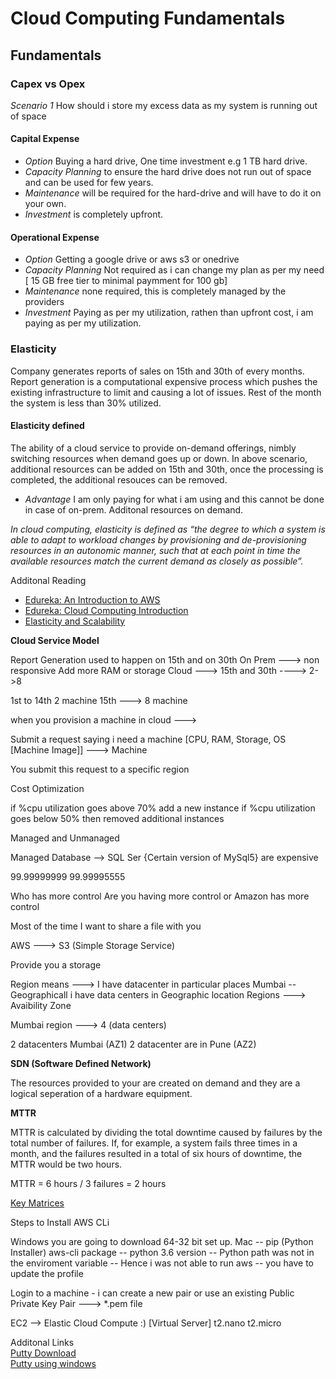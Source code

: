 # Cloud Computing Fundamentals

## Fundamentals

### Capex vs Opex
_Scenario 1_ How should i store my excess data as my system is running out of space

#### **Capital Expense**
- _Option_ Buying a hard drive, One time investment  e.g 1 TB hard drive.
- _Capacity Planning_ to ensure the hard drive does not run out of space and can be used for few years.
- _Maintenance_ will be required for the hard-drive and will have to do it on your own.
- _Investment_ is completely upfront.

#### **Operational Expense**
- _Option_ Getting a google drive or aws s3 or onedrive  
- _Capacity Planning_ Not required as i can change my plan as per my need [ 15 GB free tier to minimal paymment for 100 gb]
- _Maintenance_ none required, this is completely managed by the providers
- _Investment_ Paying as per my utilization, rathen than upfront cost, i am paying as per my utilization.

### Elasticity
Company generates reports of sales on 15th and 30th of every months. Report generation is a computational expensive process which pushes the existing infrastructure to limit and causing a lot of issues. Rest of the month the system is less than 30% utilized.

#### **Elasticity defined**
The ability of a cloud service to provide on-demand offerings, nimbly switching resources when demand goes up or down. In above scenario, additional resources can be added on 15th and 30th, once the processing is completed, the additional resouces can be removed.

- _Advantage_ I am only paying for what i am using and this cannot be done in case of on-prem. Additonal resources on demand.

*In cloud computing, elasticity is defined as “the degree to which a system is able to adapt to workload changes by provisioning and de-provisioning resources in an autonomic manner, such that at each point in time the available resources match the current demand as closely as possible”.*

Additonal Reading

- [Edureka: An Introduction to AWS](https://www.edureka.co/blog/what-is-aws/)
- [Edureka: Cloud Computing Introduction](https://www.edureka.co/blog/amazon-aws-tutorial/)
- [Elasticity and Scalability](https://medium.com/@pablo.iorio/elasticity-does-not-equal-scalability-246bd9b3c128)

**Cloud Service Model**

Report Generation used to happen on 15th and on 30th
On Prem ---> non responsive Add more RAM or storage
Cloud ---> 15th and 30th ----> 2->8

1st to 14th 2 machine
15th ---> 8 machine


when you provision a machine in cloud ---> 

Submit a request saying i need a machine [CPU, RAM, Storage, OS [Machine Image]]  ---> Machine

You submit this request to a specific region


Cost Optimization


if %cpu utilization goes above 70% add a new instance
if %cpu utilization goes below 50% then removed additional instances


Managed and Unmanaged

Managed Database --> SQL Ser {Certain version of MySql5} are expensive

99.99999999
99.99995555

Who has more control
Are you having more control or Amazon has more control

Most of the time
I want to share a file with you

AWS ---> S3 (Simple Storage Service)

Provide you a storage 

Region means ---> I have datacenter in particular places
Mumbai -- Geographicall i have data centers in Geographic location
Regions ---> Avaibility Zone

Mumbai region ---> 4 (data centers)

2 datacenters Mumbai (AZ1) 2 datacenter are in Pune (AZ2)

**SDN (Software Defined Network)**

The resources provided to your are created on demand and they are a logical seperation of a hardware equipment.

**MTTR**

MTTR is calculated by dividing the total downtime caused by failures by the total number of failures. If, for example, a system fails three times in a month, and the failures resulted in a total of six hours of downtime, the MTTR would be two hours.

MTTR = 6 hours / 3 failures = 2 hours

[Key Matrices](https://www.splunk.com/en_us/data-insider/what-is-mean-time-to-repair.html)


Steps to Install AWS CLi

Windows you are going to download 64-32 bit set up.
Mac 
-- pip (Python Installer) aws-cli package
-- python 3.6 version
-- Python path was not in the enviroment variable
-- Hence i was not able to run aws
-- you have to update the profile


Login to a machine - i can create a new pair or use an existing 
Public Private Key Pair ---> *.pem file


EC2 --> Elastic Cloud Compute :)  [Virtual Server] t2.nano t2.micro

Additonal Links  
[Putty Download](https://www.putty.org/)  
[Putty using windows](https://linuxacademy.com/guide/17385-use-putty-to-access-ec2-linux-instances-via-ssh-from-windows/)  







